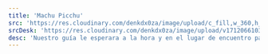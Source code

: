 ```yaml
---
title: 'Machu Picchu'
src: 'https://res.cloudinary.com/denkdx0za/image/upload/c_fill,w_360,h_203,ar_16:9/v1712067908/MACHU_mmv4xy.png'
srcDesk: 'https://res.cloudinary.com/denkdx0za/image/upload/v1712066103/machu_picchu_Mesa_de_trabajo_1_a7blvp.png'
desc: 'Nuestro guía le esperara a la hora y en el lugar de encuentro para dirigirnos a la estación de buses y ser transportados hacia la Llaqta de Machu Picchu. En Machu Picchu el recorrido será con nuestro guía profesional y tendrá tiempo suficiente para tomarse las mejores fotos.'
---
```



